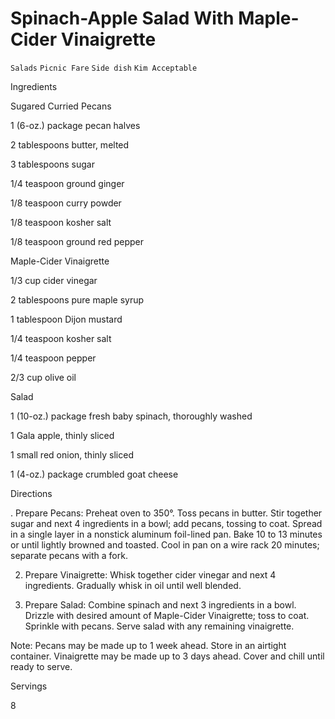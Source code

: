# Spinach-Apple Salad With Maple-Cider Vinaigrette

`Salads` `Picnic Fare` `Side dish` `Kim Acceptable`

 

  Ingredients  

  Sugared Curried Pecans

1 (6-oz.) package pecan halves

2 tablespoons butter, melted

3 tablespoons sugar

1/4 teaspoon ground ginger

1/8 teaspoon curry powder

1/8 teaspoon kosher salt

1/8 teaspoon ground red pepper

Maple-Cider Vinaigrette

1/3 cup cider vinegar

2 tablespoons pure maple syrup

1 tablespoon Dijon mustard

1/4 teaspoon kosher salt

1/4 teaspoon pepper

2/3 cup olive oil

Salad

1 (10-oz.) package fresh baby spinach, thoroughly washed

1 Gala apple, thinly sliced

1 small red onion, thinly sliced

1 (4-oz.) package crumbled goat cheese

  

   Directions  

  . Prepare Pecans: Preheat oven to 350°. Toss pecans in butter. Stir together sugar and next 4 ingredients in a bowl; add pecans, tossing to coat. Spread in a single layer in a nonstick aluminum foil-lined pan. Bake 10 to 13 minutes or until lightly browned and toasted. Cool in pan on a wire rack 20 minutes; separate pecans with a fork.

2. Prepare Vinaigrette: Whisk together cider vinegar and next 4 ingredients. Gradually whisk in oil until well blended.

3. Prepare Salad: Combine spinach and next 3 ingredients in a bowl. Drizzle with desired amount of Maple-Cider Vinaigrette; toss to coat. Sprinkle with pecans. Serve salad with any remaining vinaigrette.

Note: Pecans may be made up to 1 week ahead. Store in an airtight container. Vinaigrette may be made up to 3 days ahead. Cover and chill until ready to serve.  

   Servings  

  8  

 
